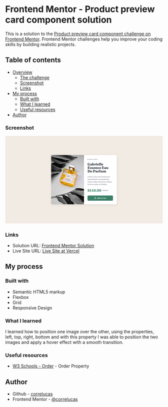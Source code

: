 # Frontend Mentor - Product preview card component solution

This is a solution to the [Product preview card component challenge on Frontend Mentor](https://www.frontendmentor.io/challenges/product-preview-card-component-GO7UmttRfa). Frontend Mentor challenges help you improve your coding skills by building realistic projects. 

## Table of contents

- [Overview](#overview)
  - [The challenge](#the-challenge)
  - [Screenshot](#screenshot)
  - [Links](#links)
- [My process](#my-process)
  - [Built with](#built-with)
  - [What I learned](#what-i-learned)
  - [Useful resources](#useful-resources)
- [Author](#author)


### Screenshot

![](./screenshot/screenshot-desktop.png)

### Links

- Solution URL: [Frontend Mentor Solution](https://www.frontendmentor.io/solutions/product-preview-card-vanilla-css-and-custom-hover-state-on-hero-85A1JsueD1)
- Live Site URL: [Live Site at Vercel](https://product-preview-card-component-two.vercel.app/)
## My process

### Built with

- Semantic HTML5 markup
- Flexbox
- Grid
- Responsive Design

### What I learned

I learned how to position one image over the other, using the properties, left, top, right, bottom and with this property I was able to position the two images and apply a hover effect with a smooth transition.

### Useful resources

- [W3 Schools - Order](https://www.w3schools.com/cssref/css3_pr_order.asp) - Order Property


## Author
- Github - [correlucas](https://github.com/correlucas/)
- Frontend Mentor - [@correlucas](https://www.frontendmentor.io/profile/correlucas)

